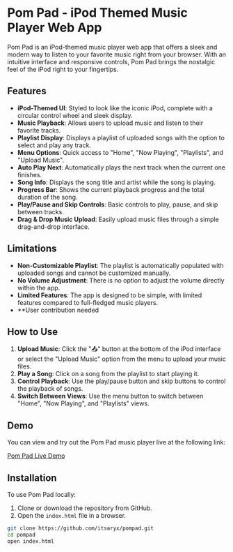 # Pom Pad - iPod Themed Music Player Web App

Pom Pad is an iPod-themed music player web app that offers a sleek and modern way to listen to your favorite music right from your browser. With an intuitive interface and responsive controls, Pom Pad brings the nostalgic feel of the iPod right to your fingertips.

## Features

- **iPod-Themed UI**: Styled to look like the iconic iPod, complete with a circular control wheel and sleek display.
- **Music Playback**: Allows users to upload music and listen to their favorite tracks.
- **Playlist Display**: Displays a playlist of uploaded songs with the option to select and play any track.
- **Menu Options**: Quick access to "Home", "Now Playing", "Playlists", and "Upload Music".
- **Auto Play Next**: Automatically plays the next track when the current one finishes.
- **Song Info**: Displays the song title and artist while the song is playing.
- **Progress Bar**: Shows the current playback progress and the total duration of the song.
- **Play/Pause and Skip Controls**: Basic controls to play, pause, and skip between tracks.
- **Drag & Drop Music Upload**: Easily upload music files through a simple drag-and-drop interface.

## Limitations

- **Non-Customizable Playlist**: The playlist is automatically populated with uploaded songs and cannot be customized manually.
- **No Volume Adjustment**: There is no option to adjust the volume directly within the app.
- **Limited Features**: The app is designed to be simple, with limited features compared to full-fledged music players.
- **User contribution needed

## How to Use

1. **Upload Music**: Click the "📤" button at the bottom of the iPod interface or select the "Upload Music" option from the menu to upload your music files.
2. **Play a Song**: Click on a song from the playlist to start playing it.
3. **Control Playback**: Use the play/pause button and skip buttons to control the playback of songs.
4. **Switch Between Views**: Use the menu button to switch between "Home", "Now Playing", and "Playlists" views.

## Demo

You can view and try out the Pom Pad music player live at the following link:

[Pom Pad Live Demo](https://itsaryx.github.io/pompad/)

## Installation

To use Pom Pad locally:

1. Clone or download the repository from GitHub.
2. Open the `index.html` file in a browser.

```bash
git clone https://github.com/itsaryx/pompad.git
cd pompad
open index.html
